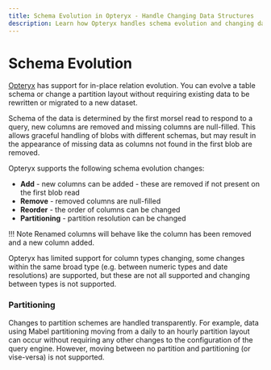 ```yaml
---
title: Schema Evolution in Opteryx - Handle Changing Data Structures
description: Learn how Opteryx handles schema evolution and changing data structures. Adapt to evolving datasets without breaking queries.
---
```


# Schema Evolution

[Opteryx](https://github.com/mabel-dev/opteryx) has support for in-place relation evolution. You can evolve a table schema or change a partition layout without requiring existing data to be rewritten or migrated to a new dataset.

Schema of the data is determined by the first morsel read to respond to a query, new columns are removed and missing columns are null-filled. This allows graceful handling of blobs with different schemas, but may result in the appearance of missing data as columns not found in the first blob are removed.

Opteryx supports the following schema evolution changes:

- **Add** - new columns can be added - these are removed if not present on the first blob read
- **Remove** - removed columns are null-filled
- **Reorder** - the order of columns can be changed
- **Partitioning** - partition resolution can be changed

!!! Note
    Renamed columns will behave like the column has been removed and a new column added.

Opteryx has limited support for column types changing, some changes within the same broad type (e.g. between numeric types and date resolutions) are supported, but these are not all supported and changing between types is not supported.

### Partitioning

Changes to partition schemes are handled transparently. For example, data using Mabel partitioning moving from a daily to an hourly partition layout can occur without requiring any other changes to the configuration of the query engine. However, moving between no partition and partitioning (or vise-versa) is not supported.
